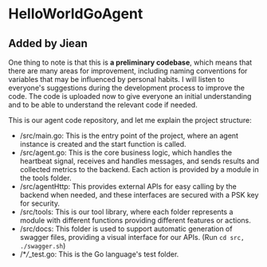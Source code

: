 # HelloWorldGoAgent

## Added by Jiean

One thing to note is that this is **a preliminary codebase**, which means that there are many areas for improvement, including naming conventions for variables that may be influenced by personal habits. I will listen to everyone's suggestions during the development process to improve the code. The code is uploaded now to give everyone an initial understanding and to be able to understand the relevant code if needed.

This is our agent code repository, and let me explain the project structure:

- /src/main.go: This is the entry point of the project, where an agent instance is created and the start function is called.
- /src/agent.go: This is the core business logic, which handles the heartbeat signal, receives and handles messages, and sends results and collected metrics to the backend. Each action is provided by a module in the tools folder.
- /src/agentHttp: This provides external APIs for easy calling by the backend when needed, and these interfaces are secured with a PSK key for security.
- /src/tools: This is our tool library, where each folder represents a module with different functions providing different features or actions.
- /src/docs: This folder is used to support automatic generation of swagger files, providing a visual interface for our APIs. (Run `cd src, ./swagger.sh`)
- /\*_/_\_test.go: This is the Go language's test folder.
